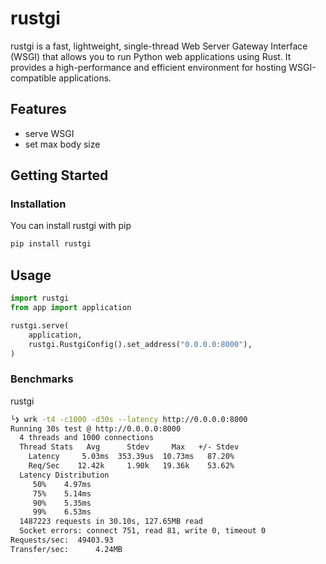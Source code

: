 # rustgi

rustgi is a fast, lightweight, single-thread Web Server Gateway Interface (WSGI) that allows you to run Python web applications using Rust. It provides a high-performance and efficient environment for hosting WSGI-compatible applications.

## Features

- serve WSGI
- set max body size

## Getting Started

### Installation

You can install rustgi with pip

```sh
pip install rustgi
```

## Usage

```python
import rustgi
from app import application

rustgi.serve(
    application,
    rustgi.RustgiConfig().set_address("0.0.0.0:8000"),
)
```

### Benchmarks

rustgi
```sh
└❯ wrk -t4 -c1000 -d30s --latency http://0.0.0.0:8000
Running 30s test @ http://0.0.0.0:8000
  4 threads and 1000 connections
  Thread Stats   Avg      Stdev     Max   +/- Stdev
    Latency     5.03ms  353.39us  10.73ms   87.20%
    Req/Sec    12.42k     1.90k   19.36k    53.62%
  Latency Distribution
     50%    4.97ms
     75%    5.14ms
     90%    5.35ms
     99%    6.53ms
  1487223 requests in 30.10s, 127.65MB read
  Socket errors: connect 751, read 81, write 0, timeout 0
Requests/sec:  49403.93
Transfer/sec:      4.24MB
```
